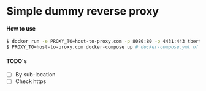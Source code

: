 # Simple dummy reverse proxy

#### How to use
```bash
$ docker run -e PROXY_TO=host-to-proxy.com -p 8080:80 -p 4431:443 tbert/nginx-dummy-reverse-proxy
$ PROXY_TO=host-to-proxy.com docker-compose up # docker-compose.yml of the repor
```

#### TODO's
- [ ] By sub-location
- [ ] Check https
